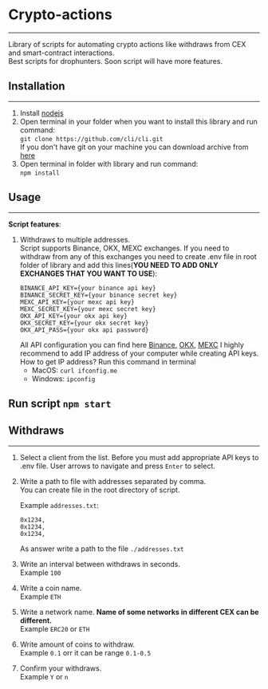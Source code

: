 # Crypto-actions
___
Library of scripts for automating crypto actions like withdraws from CEX and smart-contract interactions.\
Best scripts for drophunters. Soon script will have more features.

## Installation
___
1. Install [nodejs](https://nodejs.org/en) 
2. Open terminal in your folder when you want to install this library and run command:\
    ```git clone https://github.com/cli/cli.git``` \
    If you don't have git on your machine you can download archive from [here](https://github.com/moongue/crypto-actions/archive/refs/heads/main.zip)
3. Open terminal in folder with library and run command:\
    ```npm install```

## Usage
___
**Script features**:
1. Withdraws to multiple addresses.\
   Script supports Binance, OKX, MEXC exchanges.
   If you need to withdraw from any of this exchanges you need to create .env file in root folder of library and add this lines(**YOU NEED TO ADD ONLY EXCHANGES THAT YOU WANT TO USE**):
    ```
    BINANCE_API_KEY={your binance api key}
    BINANCE_SECRET_KEY={your binance secret key}
    MEXC_API_KEY={your mexc api key}
    MEXC_SECRET_KEY={your mexc secret key}
    OKX_API_KEY={your okx api key}
    OKX_SECRET_KEY={your okx secret key}
    OKX_API_PASS={your okx api password}
    ```
   All API configuration you can find here [Binance](https://www.binance.com/en/my/settings/api-management), [OKX](https://www.okx.com/account/my-api), [MEXC](https://www.mexc.com/user/openapi)
   I highly recommend to add IP address of your computer while creating API keys.\
   How to get IP address? Run this command in terminal
   - MacOS: ```curl ifconfig.me```
   - Windows: ```ipconfig```

## Run script ```npm start```

## Withdraws
___
1. Select a client from the list. Before you must add appropriate API keys to .env file.
   User arrows to navigate and press ```Enter``` to select.
   
2. Write a path to file with addresses separated by comma.\
   You can create file in the root directory of script.
   
   Example ```addresses.txt```: 
   
   ```
   0x1234, 
   0x1234, 
   0x1234,
   ```
   As answer write a path to the file ```./addresses.txt```
3. Write an interval between withdraws in seconds.\
   Example ```100```
4. Write a coin name.\
   Example ```ETH```
5. Write a network name. **Name of some networks in different CEX can be different.**\
   Example ```ERC20``` or ```ETH```
6. Write amount of coins to withdraw.\
   Example ```0.1``` orr it can be range ```0.1-0.5```
7. Confirm your withdraws.\
   Example ```Y``` or ```n```






